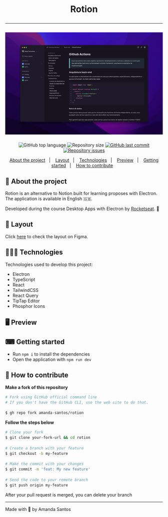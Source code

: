 <h1 align="center">
  Rotion
  <hr />
  <img src="assets/cover.png" alt="" />
</h1>

<p align="center">
  <img alt="GitHub top language" src="https://img.shields.io/github/languages/top/amanda-santos/rotion">

  <img alt="Repository size" src="https://img.shields.io/github/repo-size/amanda-santos/rotion">

  <a href="https://github.com/amanda-santos/rotion/commits/master">
    <img alt="GitHub last commit" src="https://img.shields.io/github/last-commit/amanda-santos/rotion">
  </a>

  <a href="https://github.com/amanda-santos/rotion/issues">
    <img alt="Repository issues" src="https://img.shields.io/github/issues/amanda-santos/rotion">
  </a>
</p>

<p align="center">
  <a href="#-about-the-project">About the project</a>&nbsp;&nbsp;&nbsp;|&nbsp;&nbsp;&nbsp;
  <a href="#-layout">Layout</a>&nbsp;&nbsp;&nbsp;|&nbsp;&nbsp;&nbsp;
  <a href="#-technologies">Technologies</a>&nbsp;&nbsp;&nbsp;|&nbsp;&nbsp;&nbsp;
  <a href="#-preview">Preview</a>&nbsp;&nbsp;&nbsp;|&nbsp;&nbsp;&nbsp;
  <a href="#-getting-started">Getting started</a>&nbsp;&nbsp;&nbsp;|&nbsp;&nbsp;&nbsp;
  <a href="#-how-to-contribute">How to contribute</a>&nbsp;&nbsp;&nbsp;
</p>

## 📝 About the project

<p>
Rotion is an alternative to Notion built for learning proposes with Electron. The application is available in English 🇬🇧.
</p>

<p>
Developed during the course Desktop Apps with Electron by <a href="https://rocketseat.com.br/">Rocketseat</a>. 🚀
</p>

## 🎨 Layout

<p>
  Click <a href="https://www.figma.com/file/F9swHCTv0wblvseZ9uGQh5/Rotion-(Curso-de-Electron)-(Copy)?node-id=1%3A46&t=pfUjq6DZgSRr6CFW-1">here</a> to check the layout on Figma.
</p>

## 👩🏻‍💻 Technologies

Technologies used to develop this project:

- Electron
- TypeScript
- React
- TailwindCSS
- React Query
- TipTap Editor
- Phosphor Icons

## 🖥 Preview



## ⌨ Getting started

- Run `npm i` to install the dependencies
- Open the application with `npm run dev`

## 🤔 How to contribute

**Make a fork of this repository**

```bash
# Fork using GitHub official command line
# If you don't have the GitHub CLI, use the web site to do that.

$ gh repo fork amanda-santos/rotion
```

**Follow the steps below**

```bash
# Clone your fork
$ git clone your-fork-url && cd rotion

# Create a branch with your feature
$ git checkout -b my-feature

# Make the commit with your changes
$ git commit -m 'feat: My new feature'

# Send the code to your remote branch
$ git push origin my-feature
```

After your pull request is merged, you can delete your branch

---

Made with 💜 by Amanda Santos
